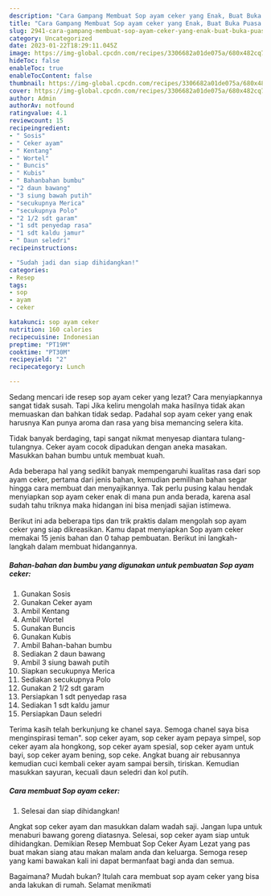 ```yaml
---
description: "Cara Gampang Membuat Sop ayam ceker yang Enak, Buat Buka Puasa Enak"
title: "Cara Gampang Membuat Sop ayam ceker yang Enak, Buat Buka Puasa Enak"
slug: 2941-cara-gampang-membuat-sop-ayam-ceker-yang-enak-buat-buka-puasa-enak
category: Uncategorized
date: 2023-01-22T18:29:11.045Z
image: https://img-global.cpcdn.com/recipes/3306682a01de075a/680x482cq70/sop-ayam-ceker-foto-resep-utama.jpg
hideToc: false
enableToc: true
enableTocContent: false
thumbnail: https://img-global.cpcdn.com/recipes/3306682a01de075a/680x482cq70/sop-ayam-ceker-foto-resep-utama.jpg
cover: https://img-global.cpcdn.com/recipes/3306682a01de075a/680x482cq70/sop-ayam-ceker-foto-resep-utama.jpg
author: Admin
authorAv: notfound
ratingvalue: 4.1
reviewcount: 15
recipeingredient:
- " Sosis"
- " Ceker ayam"
- " Kentang"
- " Wortel"
- " Buncis"
- " Kubis"
- " Bahanbahan bumbu"
- "2 daun bawang"
- "3 siung bawah putih"
- "secukupnya Merica"
- "secukupnya Polo"
- "2 1/2 sdt garam"
- "1 sdt penyedap rasa"
- "1 sdt kaldu jamur"
- " Daun seledri"
recipeinstructions:

- "Sudah jadi dan siap dihidangkan!"
categories:
- Resep
tags:
- sop
- ayam
- ceker

katakunci: sop ayam ceker 
nutrition: 160 calories
recipecuisine: Indonesian
preptime: "PT19M"
cooktime: "PT30M"
recipeyield: "2"
recipecategory: Lunch

---
```



Sedang mencari ide resep sop ayam ceker yang lezat? Cara menyiapkannya sangat tidak susah. Tapi Jika keliru mengolah maka hasilnya tidak akan memuaskan dan bahkan tidak sedap. Padahal sop ayam ceker yang enak harusnya Kan punya aroma dan rasa yang bisa memancing selera kita.


Tidak banyak berdaging, tapi sangat nikmat menyesap diantara tulang-tulangnya. Ceker ayam cocok dipadukan dengan aneka masakan. Masukkan bahan bumbu untuk membuat kuah.

Ada beberapa hal yang sedikit banyak mempengaruhi kualitas rasa dari sop ayam ceker, pertama dari jenis bahan, kemudian pemilihan bahan segar hingga cara membuat dan menyajikannya. Tak perlu pusing kalau hendak menyiapkan sop ayam ceker enak di mana pun anda berada, karena asal sudah tahu triknya maka hidangan ini bisa menjadi sajian istimewa.


Berikut ini ada beberapa tips dan trik praktis dalam mengolah sop ayam ceker yang siap dikreasikan. Kamu dapat menyiapkan Sop ayam ceker memakai 15 jenis bahan dan 0 tahap pembuatan. Berikut ini langkah-langkah dalam membuat hidangannya.

<!--inarticleads1-->

##### Bahan-bahan dan bumbu yang digunakan untuk pembuatan Sop ayam ceker:

1. Gunakan  Sosis
1. Gunakan  Ceker ayam
1. Ambil  Kentang
1. Ambil  Wortel
1. Gunakan  Buncis
1. Gunakan  Kubis
1. Ambil  Bahan-bahan bumbu
1. Sediakan 2 daun bawang
1. Ambil 3 siung bawah putih
1. Siapkan secukupnya Merica
1. Sediakan secukupnya Polo
1. Gunakan 2 1/2 sdt garam
1. Persiapkan 1 sdt penyedap rasa
1. Sediakan 1 sdt kaldu jamur
1. Persiapkan  Daun seledri


Terima kasih telah berkunjung ke chanel saya. Semoga chanel saya bisa menginspirasi teman&#34;. sop ceker ayam, sop ceker ayam pepaya simpel, sop ceker ayam ala hongkong, sop ceker ayam spesial, sop ceker ayam untuk bayi, sop ceker ayam bening, sop ceke. Angkat buang air rebusannya kemudian cuci kembali ceker ayam sampai bersih, tiriskan. Kemudian masukkan sayuran, kecuali daun seledri dan kol putih. 

<!--inarticleads2-->

##### Cara membuat Sop ayam ceker:


1. Selesai dan siap dihidangkan!

Angkat sop ceker ayam dan masukkan dalam wadah saji. Jangan lupa untuk menaburi bawang goreng diatasnya. Selesai, sop ceker ayam siap untuk dihidangkan. Demikian Resep Membuat Sop Ceker Ayam Lezat yang pas buat makan siang atau makan malam anda dan keluarga. Semoga resep yang kami bawakan kali ini dapat bermanfaat bagi anda dan semua. 

Bagaimana? Mudah bukan? Itulah cara membuat sop ayam ceker yang bisa anda lakukan di rumah. Selamat menikmati
